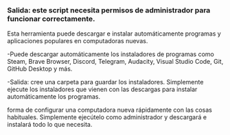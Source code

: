 ### Salida: este script necesita permisos de administrador para funcionar correctamente. ###

Esta herramienta puede descargar e instalar automáticamente programas y aplicaciones populares en computadoras nuevas.

-Puede descargar automáticamente los instaladores de programas como Steam, Brave Browser, Discord, Telegram, Audacity, Visual Studio Code, Git, GitHub Desktop y más.

-Salida: cree una carpeta para guardar los instaladores.
Simplemente ejecute los instaladores que vienen con las descargas para instalar automáticamente los programas.

forma de configurar una computadora nueva rápidamente con las cosas habituales. Simplemente ejecútelo como administrador y descargará e instalará todo lo que necesita.
